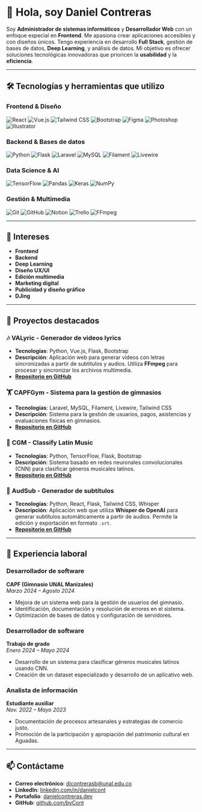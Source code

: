 # 👋 Hola, soy Daniel Contreras

Soy **Administrador de sistemas informáticos** y **Desarrollador Web** con un enfoque especial en **Frontend**. Me apasiona crear aplicaciones accesibles y con diseños únicos. Tengo experiencia en desarrollo **Full Stack**, gestión de bases de datos, **Deep Learning**, y análisis de datos. Mi objetivo es ofrecer soluciones tecnológicas innovadoras que prioricen la **usabilidad** y la **eficiencia**.

---

## 🛠️ Tecnologías y herramientas que utilizo

### Frontend & Diseño  
![React](https://img.shields.io/badge/React-20232A?style=for-the-badge&logo=react&logoColor=61DAFB)
![Vue.js](https://img.shields.io/badge/Vue.js-35495E?style=for-the-badge&logo=vuedotjs&logoColor=4FC08D)
![Tailwind CSS](https://img.shields.io/badge/Tailwind_CSS-38B2AC?style=for-the-badge&logo=tailwind-css&logoColor=white)
![Bootstrap](https://img.shields.io/badge/Bootstrap-7952B3?style=for-the-badge&logo=bootstrap&logoColor=white)
![Figma](https://img.shields.io/badge/Figma-F24E1E?style=for-the-badge&logo=figma&logoColor=white)
![Photoshop](https://img.shields.io/badge/Photoshop-31A8FF?style=for-the-badge&logo=adobephotoshop&logoColor=white)
![Illustrator](https://img.shields.io/badge/Illustrator-FF9A00?style=for-the-badge&logo=adobeillustrator&logoColor=white)

### Backend & Bases de datos  
![Python](https://img.shields.io/badge/python-3670A0?style=for-the-badge&logo=python&logoColor=ffdd54)
![Flask](https://img.shields.io/badge/Flask-000000?style=for-the-badge&logo=flask&logoColor=white)
![Laravel](https://img.shields.io/badge/Laravel-FF2D20?style=for-the-badge&logo=laravel&logoColor=white)
![MySQL](https://img.shields.io/badge/MySQL-4479A1?style=for-the-badge&logo=mysql&logoColor=white)
![Filament](https://img.shields.io/badge/Filament-7965E0?style=for-the-badge&logoColor=white)
![Livewire](https://img.shields.io/badge/Livewire-4E56A6?style=for-the-badge&logoColor=white)

### Data Science & AI  
![TensorFlow](https://img.shields.io/badge/TensorFlow-FF6F00?style=for-the-badge&logo=tensorflow&logoColor=white)
![Pandas](https://img.shields.io/badge/Pandas-150458?style=for-the-badge&logo=pandas&logoColor=white)
![Keras](https://img.shields.io/badge/Keras-D00000?style=for-the-badge&logo=keras&logoColor=white)
![NumPy](https://img.shields.io/badge/NumPy-013243?style=for-the-badge&logo=numpy&logoColor=white)

### Gestión & Multimedia  
![Git](https://img.shields.io/badge/Git-F05032?style=for-the-badge&logo=git&logoColor=white)
![GitHub](https://img.shields.io/badge/GitHub-181717?style=for-the-badge&logo=github&logoColor=white)
![Notion](https://img.shields.io/badge/Notion-000000?style=for-the-badge&logo=notion&logoColor=white)
![Trello](https://img.shields.io/badge/Trello-0079BF?style=for-the-badge&logo=trello&logoColor=white)
![FFmpeg](https://img.shields.io/badge/FFmpeg-007808?style=for-the-badge&logo=ffmpeg&logoColor=white)


---

## 🚀 Intereses

- **Frontend**  
- **Backend**  
- **Deep Learning**  
- **Diseño UX/UI**  
- **Edición multimedia**  
- **Marketing digital**  
- **Publicidad y diseño gráfico**  
- **DJing**  

---

## 📂 Proyectos destacados

### 🎶 **VALyric - Generador de videos lyrics**
- **Tecnologías**: Python, Vue.js, Flask, Bootstrap
- **Descripción**: Aplicación web para generar videos con letras sincronizadas a partir de subtítulos y audios. Utiliza **FFmpeg** para procesar y sincronizar los archivos multimedia.
- **[Repositorio en GitHub](#)**

### 🏋️ **CAPFGym - Sistema para la gestión de gimnasios**
- **Tecnologías**: Laravel, MySQL, Filament, Livewire, Tailwind CSS
- **Descripción**: Sistema para la gestión de usuarios, pagos, asistencias y evaluaciones físicas en gimnasios.
- **[Repositorio en GitHub](#)**

### 🎵 **CGM - Classify Latin Music**
- **Tecnologías**: Python, TensorFlow, Flask, Bootstrap
- **Descripción**: Sistema basado en redes neuronales convolucionales (CNN) para clasificar géneros musicales latinos.
- **[Repositorio en GitHub](#)**

### 📝 **AudSub - Generador de subtítulos**
- **Tecnologías**: Python, React, Flask, Tailwind CSS, Whisper
- **Descripción**: Aplicación web que utiliza **Whisper de OpenAI** para generar subtítulos automáticamente a partir de audios. Permite la edición y exportación en formato `.srt`.
- **[Repositorio en GitHub](#)**

---

## 💼 Experiencia laboral

### **Desarrollador de software**  
**CAPF (Gimnasio UNAL Manizales)**  
*Marzo 2024 – Agosto 2024*  
- Mejora de un sistema web para la gestión de usuarios del gimnasio.
- Identificación, documentación y resolución de errores en el sistema.
- Optimización de bases de datos y configuración de servidores.

### **Desarrollador de software**  
**Trabajo de grado**  
*Enero 2024 – Mayo 2024*  
- Desarrollo de un sistema para clasificar géneros musicales latinos usando CNN.
- Creación de un dataset especializado y desarrollo de un aplicativo web.

### **Analista de información**  
**Estudiante auxiliar**  
*Nov. 2022 – Mayo 2023*  
- Documentación de procesos artesanales y estrategias de comercio justo.
- Promoción de la participación y apropiación del patrimonio cultural en Aguadas.

---

## 📫 Contáctame

- **Correo electrónico**: [dicontrerasb@unal.edu.co](mailto:dicontrerasb@unal.edu.co)  
- **LinkedIn**: [linkedin.com/in/danielcont](#)  
- **Portafolio**: [danielcontreras.dev](#)  
- **GitHub**: [github.com/byCont](#)
